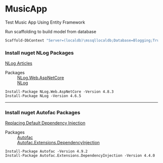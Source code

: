 # MusicApp
Test Music App Using Entity Framework

Run scaffolding to build model from database
```PowerShell
Scaffold-DbContext "Server=(localdb)\mssqllocaldb;Database=Blogging;Trusted_Connection=True;" Microsoft.EntityFrameworkCore.SqlServer -OutputDir Models
```

<h3>Install nuget NLog Packages</h3> 

[NLog Articles](https://github.com/damienbod/AspNetCoreNlog)
<dl>
  <dt>Packages</dt>
  <dd>
    <a href="https://www.nuget.org/packages/NLog.Web.AspNetCore/">NLog.Web.AspNetCore</a>
  </dd>
  <dd>
    <a href="https://www.nuget.org/packages/NLog/">NLog</a>
  </dd>
</dl>

```nuget
Install-Package NLog.Web.AspNetCore -Version 4.8.3
Install-Package NLog -Version 4.6.5
```
<hr/>
<h3>Install nuget Autofac Packages</h3> 

[Replacing Default Dependency Injection](https://docs.microsoft.com/en-us/aspnet/core/fundamentals/dependency-injection?view=aspnetcore-2.2#default-service-container-replacement)
<dl>
  <dt>Packages</dt>
  <dd>
    <a href="https://www.nuget.org/packages/Autofac/">Autofac</a>
  </dd>
  <dd>
    <a href="https://www.nuget.org/packages/Autofac.Extensions.DependencyInjection/">Autofac.Extensions.DependencyInjection</a>
  </dd>
</dl>

```nuget
Install-Package Autofac -Version 4.9.2
Install-Package Autofac.Extensions.DependencyInjection -Version 4.4.0
```
